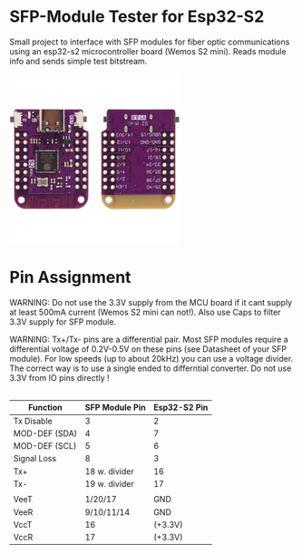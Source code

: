# SFP-Module Tester for Esp32-S2
Small project to interface with SFP modules for fiber optic communications using an esp32-s2 microcontroller board (Wemos S2 mini). Reads module info and sends simple test bitstream.

<img src="images/wemos_s2_mini.jpg" alt="Image of Wemos S2 mini mcu board" width="300">

# Pin Assignment

WARNING: Do not use the 3.3V supply from the MCU board if it cant supply at least 500mA current (Wemos S2 mini can not!). Also use Caps to filter 3.3V supply for SFP module.

WARNING: Tx+/Tx- pins are a differential pair. Most SFP modules require a differential voltage of 0.2V-0.5V on these pins (see Datasheet of your SFP module). For low speeds (up to about 20kHz) you can use a voltage divider. The correct way is to use a single ended to differntial converter. Do not use 3.3V from IO pins directly !
<br>
<br>

| Function      | SFP Module Pin| Esp32-S2 Pin |
| ------------- | ------------- | ------------ |
| Tx Disable    |   3           |   2          |
| MOD-DEF (SDA) |   4           |   7	       |
| MOD-DEF (SCL) |   5           |   6          |
| Signal Loss   |   8           |   3          |
| Tx+           | 18 w. divider |   16         |
| Tx-           | 19 w. divider |   17         |
|               |               |              |
| VeeT          |   1/20/17     |   GND        |
| VeeR          |   9/10/11/14  |   GND        |
| VccT          |   16          |   (+3.3V)    |
| VccR          |   17          |   (+3.3V)    |
      
